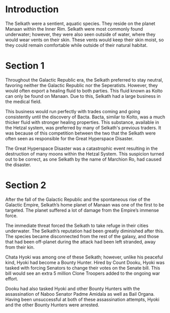 # Introduction

The Selkath were a sentient, aquatic species.
They reside on the planet Manaan within the Inner Rim.
Selkath were most commonly found underwater; however, they were also seen outside of water, where they would wear vents on their skin.
These vents would keep their skin moist, so they could remain comfortable while outside of their natural habitat.

# Section 1

Throughout the Galactic Republic era, the Selkath preferred to stay neutral, favoring neither the Galactic Republic nor the Seperatists.
However, they would often export a healing fluid to both parties.
This fluid known as Kolto can only be found on Manaan.
Due to this, Selkath had a large business in the medical field.

This business would run perfectly with trades coming and going consistently until the discovery of Bacta.
Bacta, similar to Kolto, was a much thicker fluid with stronger healing properties.
This substance, available in the Hetzal system, was preferred by many of Selkath's previous traders.
It was because of this competition between the two that the Selkath were often seen as responsible for the Great Hyperspace Disaster.

The Great Hyperspace Disaster was a catastrophic event resulting in the destruction of many moons within the Hetzal System.
This suspicion turned out to be correct, as one Selkath by the name of Marchion Ro, had caused the disaster.

# Section 2

After the fall of the Galactic Republic and the spontaneous rise of the Galactic Empire, Selkath’s home planet of Manaan was one of the first to be targeted.
The planet suffered a lot of damage from the Empire’s immense force.

The immediate threat forced the Selkath to take refuge in their cities underwater.
The Selkath’s reputation had been greatly diminished after this.
The species became disconnected from the rest of the galaxy, and those that had been off-planet during the attack had been left stranded, away from their kin.

Chata Hyoki was among one of these Selkath; however, unlike his peaceful kind, Hyoki had become a Bounty Hunter.
Hired by Count Dooku, Hyoki was tasked with forcing Senators to change their votes on the Senate bill.
This bill would see an extra 5 million Clone Troopers added to the ongoing war effort.

Dooku had also tasked Hyoki and other Bounty Hunters with the assassination of Naboo Senator Padme Amidala as well as Bail Organa.
Having been unsuccessful at both of these assassination attempts, Hyoki and the other Bounty Hunters were arrested.
